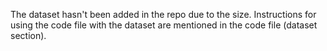 The dataset hasn't been added in the repo due to the size. Instructions for using the code file with the dataset are mentioned in the code file (dataset section).
